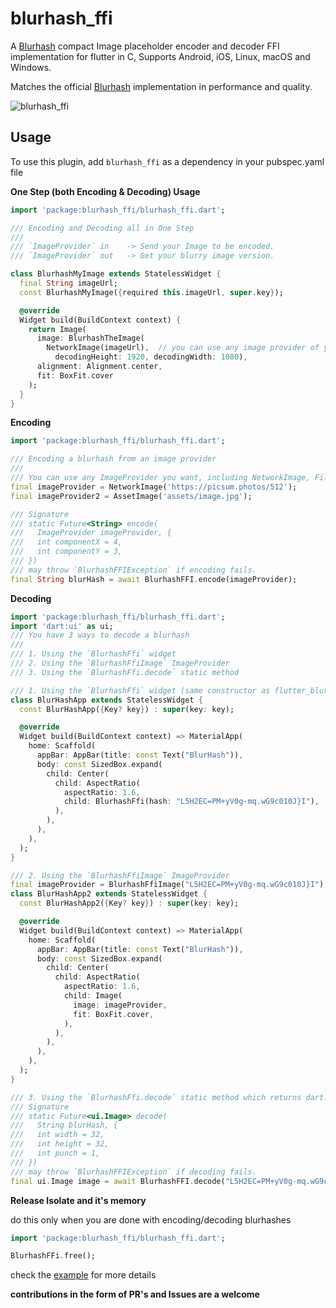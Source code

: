 # blurhash_ffi

A [Blurhash](https://blurha.sh) compact Image placeholder encoder and decoder FFI implementation for flutter in C, Supports Android, iOS, Linux, macOS and Windows.

Matches the official [Blurhash](https://github.com/woltapp/blurhash) implementation in performance and quality.


![blurhash_ffi](https://firebasestorage.googleapis.com/v0/b/folksable-d4dc8.appspot.com/o/blurhash_ffi.png?alt=media&token=e6c7e81b-1798-403b-b055-68a1f767d21f)


## Usage
To use this plugin, add `blurhash_ffi` as a dependency in your pubspec.yaml file

**One Step (both Encoding & Decoding) Usage**
```dart
import 'package:blurhash_ffi/blurhash_ffi.dart';

/// Encoding and Decoding all in One Step
///
/// `ImageProvider` in    -> Send your Image to be encoded.
/// `ImageProvider` out   -> Get your blurry image version.

class BlurhashMyImage extends StatelessWidget {
  final String imageUrl;
  const BlurhashMyImage({required this.imageUrl, super.key});

  @override
  Widget build(BuildContext context) {
    return Image(
      image: BlurhashTheImage(
        NetworkImage(imageUrl),  // you can use any image provider of your choice.
          decodingHeight: 1920, decodingWidth: 1080),
      alignment: Alignment.center,
      fit: BoxFit.cover
    );
  }
}


```

**Encoding**

<?code-excerpt "readme_excerpts.dart (Example)"?>
```dart
import 'package:blurhash_ffi/blurhash_ffi.dart';

/// Encoding a blurhash from an image provider
///
/// You can use any ImageProvider you want, including NetworkImage, FileImage, MemoryImage, AssetImage, etc.
final imageProvider = NetworkImage('https://picsum.photos/512');
final imageProvider2 = AssetImage('assets/image.jpg');

/// Signature
/// static Future<String> encode(
///   ImageProvider imageProvider, {
///   int componentX = 4,
///   int componentY = 3,
/// })
/// may throw `BlurhashFFIException` if encoding fails.
final String blurHash = await BlurhashFFI.encode(imageProvider);

```

**Decoding**
```dart
import 'package:blurhash_ffi/blurhash_ffi.dart';
import 'dart:ui' as ui;
/// You have 3 ways to decode a blurhash 
///
/// 1. Using the `BlurhashFfi` widget
/// 2. Using the `BlurhashFfiImage` ImageProvider
/// 3. Using the `BlurhashFfi.decode` static method

/// 1. Using the `BlurhashFfi` widget (same constructor as flutter_blurhash's Blurhash widget)
class BlurHashApp extends StatelessWidget {
  const BlurHashApp({Key? key}) : super(key: key);

  @override
  Widget build(BuildContext context) => MaterialApp(
    home: Scaffold(
      appBar: AppBar(title: const Text("BlurHash")),
      body: const SizedBox.expand(
        child: Center(
          child: AspectRatio(
            aspectRatio: 1.6,
            child: BlurhashFfi(hash: "L5H2EC=PM+yV0g-mq.wG9c010J}I"),
          ),
        ),
      ),
    ),
  );
}

/// 2. Using the `BlurhashFfiImage` ImageProvider
final imageProvider = BlurhashFfiImage("L5H2EC=PM+yV0g-mq.wG9c010J}I");
class BlurHashApp2 extends StatelessWidget {
  const BlurHashApp2({Key? key}) : super(key: key);

  @override
  Widget build(BuildContext context) => MaterialApp(
    home: Scaffold(
      appBar: AppBar(title: const Text("BlurHash")),
      body: const SizedBox.expand(
        child: Center(
          child: AspectRatio(
            aspectRatio: 1.6,
            child: Image(
              image: imageProvider,
              fit: BoxFit.cover, 
            ),
          ),
        ),
      ),
    ),
  );
}

/// 3. Using the `BlurhashFfi.decode` static method which returns dart:ui.Image
/// Signature 
/// static Future<ui.Image> decode(
///   String blurHash, {
///   int width = 32,
///   int height = 32,
///   int punch = 1,
/// })
/// may throw `BlurhashFFIException` if decoding fails.
final ui.Image image = await BlurhashFFI.decode("L5H2EC=PM+yV0g-mq.wG9c010J}I");
```

**Release Isolate and it's memory**

do this only when you are done with encoding/decoding blurhashes
```dart
import 'package:blurhash_ffi/blurhash_ffi.dart';

BlurhashFFi.free();

```
check the [example](./example/) for more details

**contributions in the form of PR's and Issues are a welcome**
